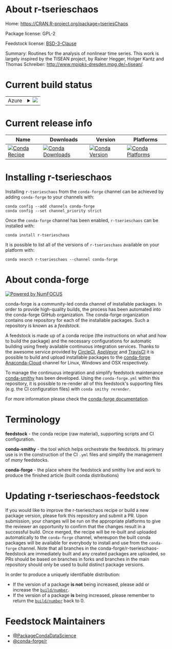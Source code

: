 About r-tserieschaos
====================

Home: https://CRAN.R-project.org/package=tseriesChaos

Package license: GPL-2

Feedstock license: [BSD-3-Clause](https://github.com/conda-forge/r-tserieschaos-feedstock/blob/master/LICENSE.txt)

Summary: Routines for the analysis of nonlinear time series. This work is largely inspired by the TISEAN project, by Rainer Hegger, Holger Kantz and Thomas Schreiber: <http://www.mpipks-dresden.mpg.de/~tisean/>.

Current build status
====================


<table>
    
  <tr>
    <td>Azure</td>
    <td>
      <details>
        <summary>
          <a href="https://dev.azure.com/conda-forge/feedstock-builds/_build/latest?definitionId=8046&branchName=master">
            <img src="https://dev.azure.com/conda-forge/feedstock-builds/_apis/build/status/r-tserieschaos-feedstock?branchName=master">
          </a>
        </summary>
        <table>
          <thead><tr><th>Variant</th><th>Status</th></tr></thead>
          <tbody><tr>
              <td>linux_64_r_base4.0</td>
              <td>
                <a href="https://dev.azure.com/conda-forge/feedstock-builds/_build/latest?definitionId=8046&branchName=master">
                  <img src="https://dev.azure.com/conda-forge/feedstock-builds/_apis/build/status/r-tserieschaos-feedstock?branchName=master&jobName=linux&configuration=linux_64_r_base4.0" alt="variant">
                </a>
              </td>
            </tr><tr>
              <td>linux_64_r_base4.1</td>
              <td>
                <a href="https://dev.azure.com/conda-forge/feedstock-builds/_build/latest?definitionId=8046&branchName=master">
                  <img src="https://dev.azure.com/conda-forge/feedstock-builds/_apis/build/status/r-tserieschaos-feedstock?branchName=master&jobName=linux&configuration=linux_64_r_base4.1" alt="variant">
                </a>
              </td>
            </tr><tr>
              <td>osx_64_r_base4.0</td>
              <td>
                <a href="https://dev.azure.com/conda-forge/feedstock-builds/_build/latest?definitionId=8046&branchName=master">
                  <img src="https://dev.azure.com/conda-forge/feedstock-builds/_apis/build/status/r-tserieschaos-feedstock?branchName=master&jobName=osx&configuration=osx_64_r_base4.0" alt="variant">
                </a>
              </td>
            </tr><tr>
              <td>osx_64_r_base4.1</td>
              <td>
                <a href="https://dev.azure.com/conda-forge/feedstock-builds/_build/latest?definitionId=8046&branchName=master">
                  <img src="https://dev.azure.com/conda-forge/feedstock-builds/_apis/build/status/r-tserieschaos-feedstock?branchName=master&jobName=osx&configuration=osx_64_r_base4.1" alt="variant">
                </a>
              </td>
            </tr><tr>
              <td>win_64_r_base4.0</td>
              <td>
                <a href="https://dev.azure.com/conda-forge/feedstock-builds/_build/latest?definitionId=8046&branchName=master">
                  <img src="https://dev.azure.com/conda-forge/feedstock-builds/_apis/build/status/r-tserieschaos-feedstock?branchName=master&jobName=win&configuration=win_64_r_base4.0" alt="variant">
                </a>
              </td>
            </tr><tr>
              <td>win_64_r_base4.1</td>
              <td>
                <a href="https://dev.azure.com/conda-forge/feedstock-builds/_build/latest?definitionId=8046&branchName=master">
                  <img src="https://dev.azure.com/conda-forge/feedstock-builds/_apis/build/status/r-tserieschaos-feedstock?branchName=master&jobName=win&configuration=win_64_r_base4.1" alt="variant">
                </a>
              </td>
            </tr>
          </tbody>
        </table>
      </details>
    </td>
  </tr>
</table>

Current release info
====================

| Name | Downloads | Version | Platforms |
| --- | --- | --- | --- |
| [![Conda Recipe](https://img.shields.io/badge/recipe-r--tserieschaos-green.svg)](https://anaconda.org/conda-forge/r-tserieschaos) | [![Conda Downloads](https://img.shields.io/conda/dn/conda-forge/r-tserieschaos.svg)](https://anaconda.org/conda-forge/r-tserieschaos) | [![Conda Version](https://img.shields.io/conda/vn/conda-forge/r-tserieschaos.svg)](https://anaconda.org/conda-forge/r-tserieschaos) | [![Conda Platforms](https://img.shields.io/conda/pn/conda-forge/r-tserieschaos.svg)](https://anaconda.org/conda-forge/r-tserieschaos) |

Installing r-tserieschaos
=========================

Installing `r-tserieschaos` from the `conda-forge` channel can be achieved by adding `conda-forge` to your channels with:

```
conda config --add channels conda-forge
conda config --set channel_priority strict
```

Once the `conda-forge` channel has been enabled, `r-tserieschaos` can be installed with:

```
conda install r-tserieschaos
```

It is possible to list all of the versions of `r-tserieschaos` available on your platform with:

```
conda search r-tserieschaos --channel conda-forge
```


About conda-forge
=================

[![Powered by NumFOCUS](https://img.shields.io/badge/powered%20by-NumFOCUS-orange.svg?style=flat&colorA=E1523D&colorB=007D8A)](http://numfocus.org)

conda-forge is a community-led conda channel of installable packages.
In order to provide high-quality builds, the process has been automated into the
conda-forge GitHub organization. The conda-forge organization contains one repository
for each of the installable packages. Such a repository is known as a *feedstock*.

A feedstock is made up of a conda recipe (the instructions on what and how to build
the package) and the necessary configurations for automatic building using freely
available continuous integration services. Thanks to the awesome service provided by
[CircleCI](https://circleci.com/), [AppVeyor](https://www.appveyor.com/)
and [TravisCI](https://travis-ci.com/) it is possible to build and upload installable
packages to the [conda-forge](https://anaconda.org/conda-forge)
[Anaconda-Cloud](https://anaconda.org/) channel for Linux, Windows and OSX respectively.

To manage the continuous integration and simplify feedstock maintenance
[conda-smithy](https://github.com/conda-forge/conda-smithy) has been developed.
Using the ``conda-forge.yml`` within this repository, it is possible to re-render all of
this feedstock's supporting files (e.g. the CI configuration files) with ``conda smithy rerender``.

For more information please check the [conda-forge documentation](https://conda-forge.org/docs/).

Terminology
===========

**feedstock** - the conda recipe (raw material), supporting scripts and CI configuration.

**conda-smithy** - the tool which helps orchestrate the feedstock.
                   Its primary use is in the construction of the CI ``.yml`` files
                   and simplify the management of *many* feedstocks.

**conda-forge** - the place where the feedstock and smithy live and work to
                  produce the finished article (built conda distributions)


Updating r-tserieschaos-feedstock
=================================

If you would like to improve the r-tserieschaos recipe or build a new
package version, please fork this repository and submit a PR. Upon submission,
your changes will be run on the appropriate platforms to give the reviewer an
opportunity to confirm that the changes result in a successful build. Once
merged, the recipe will be re-built and uploaded automatically to the
`conda-forge` channel, whereupon the built conda packages will be available for
everybody to install and use from the `conda-forge` channel.
Note that all branches in the conda-forge/r-tserieschaos-feedstock are
immediately built and any created packages are uploaded, so PRs should be based
on branches in forks and branches in the main repository should only be used to
build distinct package versions.

In order to produce a uniquely identifiable distribution:
 * If the version of a package **is not** being increased, please add or increase
   the [``build/number``](https://docs.conda.io/projects/conda-build/en/latest/resources/define-metadata.html#build-number-and-string).
 * If the version of a package **is** being increased, please remember to return
   the [``build/number``](https://docs.conda.io/projects/conda-build/en/latest/resources/define-metadata.html#build-number-and-string)
   back to 0.

Feedstock Maintainers
=====================

* [@PackageCondaDataScience](https://github.com/PackageCondaDataScience/)
* [@conda-forge/r](https://github.com/conda-forge/r/)

